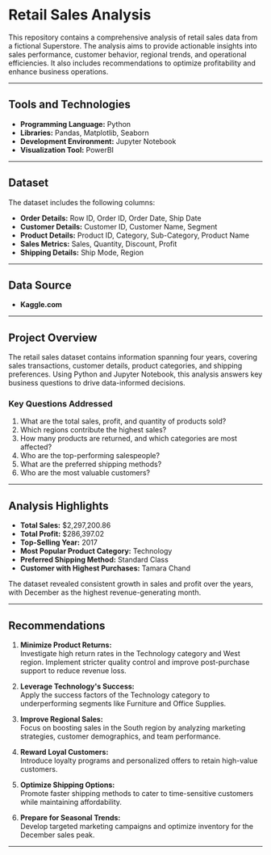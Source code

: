 # Retail Sales Analysis

This repository contains a comprehensive analysis of retail sales data from a fictional Superstore. The analysis aims to provide actionable insights into sales performance, customer behavior, regional trends, and operational efficiencies. It also includes recommendations to optimize profitability and enhance business operations.

---

## Tools and Technologies  

- **Programming Language:** Python  
- **Libraries:** Pandas, Matplotlib, Seaborn  
- **Development Environment:** Jupyter Notebook
- **Visualization Tool:** PowerBI

---

## Dataset  

The dataset includes the following columns:  
- **Order Details:** Row ID, Order ID, Order Date, Ship Date  
- **Customer Details:** Customer ID, Customer Name, Segment  
- **Product Details:** Product ID, Category, Sub-Category, Product Name  
- **Sales Metrics:** Sales, Quantity, Discount, Profit  
- **Shipping Details:** Ship Mode, Region  

---

## Data Source

- **Kaggle.com**

---

## Project Overview  

The retail sales dataset contains information spanning four years, covering sales transactions, customer details, product categories, and shipping preferences. Using Python and Jupyter Notebook, this analysis answers key business questions to drive data-informed decisions.  

### Key Questions Addressed  
1. What are the total sales, profit, and quantity of products sold?  
2. Which regions contribute the highest sales?  
3. How many products are returned, and which categories are most affected?  
4. Who are the top-performing salespeople?  
5. What are the preferred shipping methods?  
6. Who are the most valuable customers?  

---

## Analysis Highlights  

- **Total Sales:** $2,297,200.86  
- **Total Profit:** $286,397.02  
- **Top-Selling Year:** 2017  
- **Most Popular Product Category:** Technology  
- **Preferred Shipping Method:** Standard Class  
- **Customer with Highest Purchases:** Tamara Chand  

The dataset revealed consistent growth in sales and profit over the years, with December as the highest revenue-generating month.

---

## Recommendations  

1. **Minimize Product Returns:**  
   Investigate high return rates in the Technology category and West region. Implement stricter quality control and improve post-purchase support to reduce revenue loss.  

2. **Leverage Technology's Success:**  
   Apply the success factors of the Technology category to underperforming segments like Furniture and Office Supplies.  

3. **Improve Regional Sales:**  
   Focus on boosting sales in the South region by analyzing marketing strategies, customer demographics, and team performance.  

4. **Reward Loyal Customers:**  
   Introduce loyalty programs and personalized offers to retain high-value customers.  

5. **Optimize Shipping Options:**  
   Promote faster shipping methods to cater to time-sensitive customers while maintaining affordability.  

6. **Prepare for Seasonal Trends:**  
   Develop targeted marketing campaigns and optimize inventory for the December sales peak.  

---

